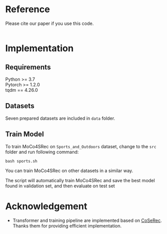 # Reference

Please cite our paper if you use this code.

```

```

# Implementation
## Requirements

Python >= 3.7  
Pytorch >= 1.2.0  
tqdm == 4.26.0

## Datasets

Seven prepared datasets are included in `data` folder.

## Train Model

To train MoCo4SRec on `Sports_and_Outdoors` dataset, change to the `src` folder and run following command: 

```
bash sports.sh
```
You can train MoCo4SRec on other datasets in a similar way.

The script will automatically train MoCo4SRec and save the best model found in validation set, and then evaluate on test set


# Acknowledgement
 - Transformer and training pipeline are implemented based on [CoSeRec](https://github.com/YChen1993/CoSeRec). Thanks them for providing efficient implementation.

